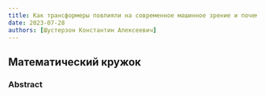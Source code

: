 ```yaml
---
title: Как трансформеры повлияли на современное машинное зрение и почему
date: 2023-07-28
authors: [Шустерзон Константин Алексеевич]
---
```


## Математический кружок

### Abstract

